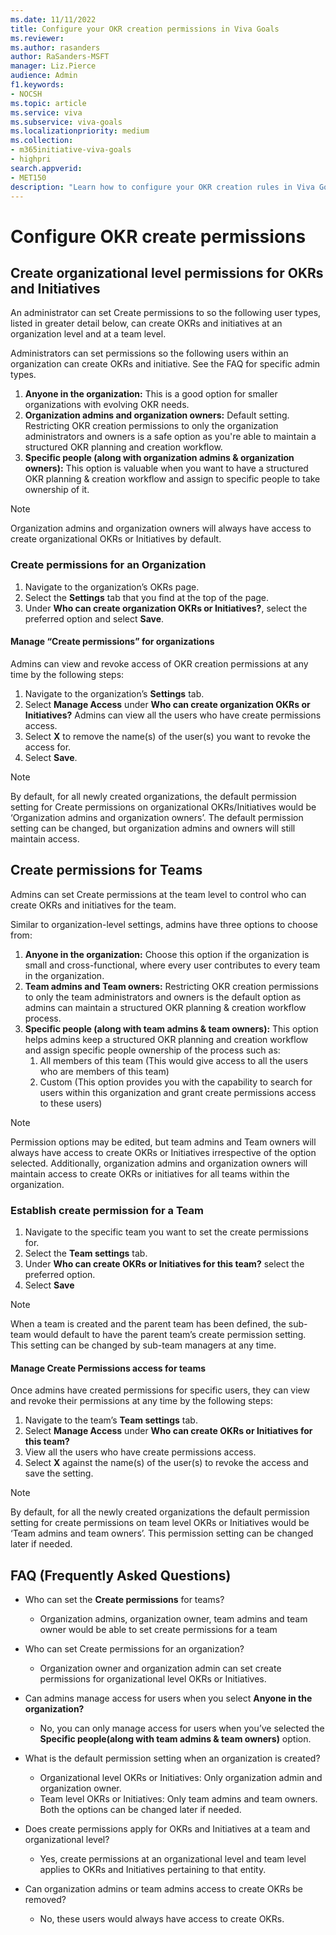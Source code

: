 ```yaml
---
ms.date: 11/11/2022
title: Configure your OKR creation permissions in Viva Goals
ms.reviewer: 
ms.author: rasanders
author: RaSanders-MSFT
manager: Liz.Pierce
audience: Admin
f1.keywords:
- NOCSH
ms.topic: article
ms.service: viva
ms.subservice: viva-goals
ms.localizationpriority: medium
ms.collection:  
- m365initiative-viva-goals
- highpri  
search.appverid:
- MET150
description: "Learn how to configure your OKR creation rules in Viva Goals"
---
```

# Configure OKR create permissions

## Create organizational level permissions for OKRs and Initiatives

An administrator can set Create permissions to so the following user types, listed in greater detail below, can create OKRs and initiatives at an organization level and at a team level.   

Administrators can set permissions so the following users within an organization can create OKRs and initiative. See the FAQ for specific admin types. 

1. **Anyone in the organization:** This is a good option for smaller organizations with evolving OKR needs.
1. **Organization admins and organization owners:** Default setting. Restricting OKR creation permissions to only the organization administrators and owners is a safe option as you're able to maintain a structured OKR planning and creation workflow.
1.	**Specific people (along with organization admins & organization owners):** This option is valuable when you want to have a structured OKR planning & creation workflow and assign to specific people to take ownership of it. 

> [!NOTE]
> Organization admins and organization owners will always have access to create organizational OKRs or Initiatives by default. 

### Create permissions for an Organization

1.	Navigate to the organization’s OKRs page.
1. Select the **Settings** tab that you find at the top of the page.  
1. Under **Who can create organization OKRs or Initiatives?**, select the preferred option and select **Save**.    

####  Manage “Create permissions” for organizations  

Admins can view and revoke access of OKR creation permissions at any time by the  following steps: 

1. Navigate to the organization’s **Settings** tab.  
1. Select **Manage Access** under **Who can create organization OKRs or Initiatives?** Admins can view all the users who have create permissions access.  
1. Select **X** to remove the name(s) of the user(s) you want to revoke the access for. 
1. Select **Save**.  

> [!NOTE]
> By default, for all newly created organizations,  the default permission setting for Create permissions on organizational OKRs/Initiatives would be ‘Organization admins and organization owners’. The default permission setting can be changed, but organization admins and owners will still maintain access. 

## Create permissions for Teams 

Admins can set Create permissions at the team level to control who can create OKRs and initiatives for the team.  

Similar to organization-level settings,  admins have three options to choose from:  

1.	**Anyone in the organization:** Choose this option if the organization is small and cross-functional, where every user contributes to every team in the organization.
1. **Team admins and Team owners:** Restricting OKR creation permissions to only the team administrators and owners is the default option as admins can maintain a structured OKR planning & creation workflow process.
1.	**Specific people (along with team admins & team owners):** This option helps admins keep a structured OKR planning and creation workflow and assign specific people ownership of the process such as:
    1. All members of this team (This would give access to all the users who are members of this team) 
    1. Custom (This option provides you with the capability to search for users within this organization and grant create permissions access to these users) 

> [!NOTE]
> Permission options may be edited, but team admins and Team owners will always have access to create OKRs or Initiatives irrespective of the option selected. Additionally, organization admins and organization owners will maintain access to create OKRs or initiatives for all teams within the organization. 

### Establish create permission for a Team

1. Navigate to the specific team you want to set the create permissions for.  
1. Select the **Team settings** tab.
1. Under **Who can create OKRs or Initiatives for this team?** select the preferred option.
1. Select **Save**

> [!NOTE]
> When a team is created and the parent team has been defined, the sub-team would default to have the parent team’s create permission setting. This setting can be changed by sub-team managers at any time.  

#### Manage Create Permissions access for teams 

Once admins have created permissions for specific users, they can view and revoke their permissions at any time by the following steps:  

1.	Navigate to the team’s **Team settings** tab.  
1. Select **Manage Access** under **Who can create OKRs or Initiatives for this team?** 
1. View all the users who have create permissions access. 
1. Select **X** against the name(s) of the user(s) to revoke the access and save the setting.    

> [!NOTE]
> By default, for all the newly created organizations the default permission setting for create permissions on team level OKRs or Initiatives would be ‘Team admins and team owners’. This permission setting can be changed later if needed. 

## FAQ (Frequently Asked Questions)

- Who can set the **Create permissions** for teams? 
    - Organization admins, organization owner, team admins and team owner would be able to set create permissions for a team 

- Who can set Create permissions for an organization? 
    - Organization owner and organization admin can set create permissions for organizational level OKRs or Initiatives. 

- Can admins manage access for users when you select **Anyone in the organization?**
    - No, you can only manage access for users when you’ve selected the **Specific people(along with team admins & team owners)** option.

- What is the default permission setting when an organization is created?
    - Organizational level OKRs or Initiatives: Only organization admin and organization owner. 
    - Team level OKRs or Initiatives: Only team admins and team owners. 
  Both the options can be changed later if needed.

- Does create permissions apply for OKRs and Initiatives at a team and organizational level? 
    - Yes, create permissions at an organizational level and team level applies to OKRs and Initiatives pertaining to that entity. 

- Can organization admins or team admins access to create OKRs be removed?
    - No, these users would always have access to create OKRs. 
